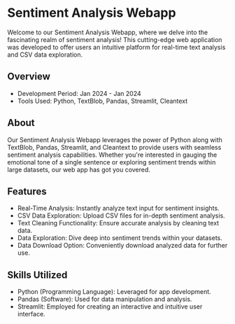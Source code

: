 # Sentiment Analysis Webapp
Welcome to our Sentiment Analysis Webapp, where we delve into the fascinating realm of sentiment analysis! This cutting-edge web application was developed to offer users an intuitive platform for real-time text analysis and CSV data exploration.

## Overview
- Development Period: Jan 2024 - Jan 2024
- Tools Used: Python, TextBlob, Pandas, Streamlit, Cleantext
## About
Our Sentiment Analysis Webapp leverages the power of Python along with TextBlob, Pandas, Streamlit, and Cleantext to provide users with seamless sentiment analysis capabilities. Whether you're interested in gauging the emotional tone of a single sentence or exploring sentiment trends within large datasets, our web app has got you covered.

## Features
- Real-Time Analysis: Instantly analyze text input for sentiment insights.
- CSV Data Exploration: Upload CSV files for in-depth sentiment analysis.
- Text Cleaning Functionality: Ensure accurate analysis by cleaning text data.
- Data Exploration: Dive deep into sentiment trends within your datasets.
- Data Download Option: Conveniently download analyzed data for further use.
## Skills Utilized
- Python (Programming Language): Leveraged for app development.
- Pandas (Software): Used for data manipulation and analysis.
- Streamlit: Employed for creating an interactive and intuitive user interface.
